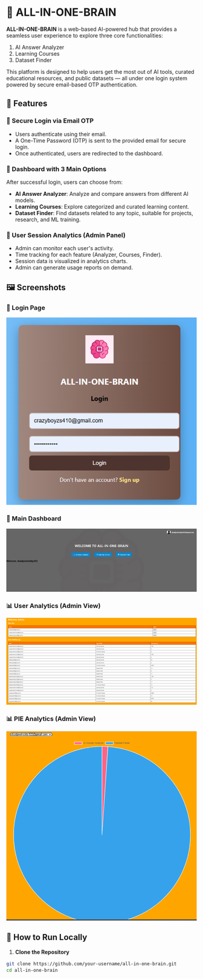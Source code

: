 # 🧠 ALL-IN-ONE-BRAIN

**ALL-IN-ONE-BRAIN** is a web-based AI-powered hub that provides a seamless user experience to explore three core functionalities:
1. AI Answer Analyzer
2. Learning Courses
3. Dataset Finder

This platform is designed to help users get the most out of AI tools, curated educational resources, and public datasets — all under one login system powered by secure email-based OTP authentication.



## 🔐 Features

### 🔑 Secure Login via Email OTP
- Users authenticate using their email.
- A One-Time Password (OTP) is sent to the provided email for secure login.
- Once authenticated, users are redirected to the dashboard.

### 🧭 Dashboard with 3 Main Options
After successful login, users can choose from:
- **AI Answer Analyzer**: Analyze and compare answers from different AI models.
- **Learning Courses**: Explore categorized and curated learning content.
- **Dataset Finder**: Find datasets related to any topic, suitable for projects, research, and ML training.

### 👤 User Session Analytics (Admin Panel)
- Admin can monitor each user's activity.
- Time tracking for each feature (Analyzer, Courses, Finder).
- Session data is visualized in analytics charts.
- Admin can generate usage reports on demand.



## 🖼️ Screenshots

### 🔐 Login Page
![Login](./assets/login.png)

### 🧠 Main Dashboard
![Dashboard](./assets/dashboard.png)

### 📊 User Analytics (Admin View)
![Analytics](./assets/analytics.png)

### 📊 PIE Analytics (Admin View)
![Analytics](./assets/analytics1.png)






## 🚀 How to Run Locally

1. **Clone the Repository**
```bash
git clone https://github.com/your-username/all-in-one-brain.git
cd all-in-one-brain
